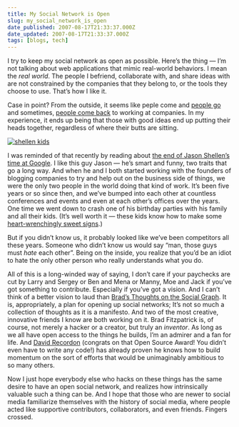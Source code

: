 ```yaml
---
title: My Social Network is Open
slug: my_social_network_is_open
date_published: 2007-08-17T21:33:37.000Z
date_updated: 2007-08-17T21:33:37.000Z
tags: [blogs, tech]
---
```


I try to keep my social network as open as possible. Here’s the thing — I’m not talking about web applications that mimic real-world behaviors. I mean the *real world*. The people I befriend, collaborate with, and share ideas with are not constrained by the companies that they belong to, or the tools they choose to use. That’s how I like it.

Case in point? From the outside, it seems like peple come and [people go](http://brad.livejournal.com/2334177.html) and sometimes, [people come back](http://daveman692.livejournal.com/310424.html) to working at companies. In my experience, it ends up being that those with good ideas end up putting their heads together, regardless of where their butts are sitting.

[![shellen kids](http://farm2.static.flickr.com/1377/861505835_789a053e8f_m.jpg)](http://flickr.com/photos/shellen/861505835/)

I was reminded of that recently by reading about [the end of Jason Shellen’s time at Google](https://www.shellen.com/my-time-at-google-by-numbers). I like this guy Jason — he’s smart and funny, two traits that go a long way. And when he and I both started working with the founders of blogging companies to try and help out on the business side of things, we were the only two people in the world doing that kind of work. It’s been five years or so since then, and we’ve bumped into each other at countless conferences and events and even at each other’s offices over the years. One time we went down to crash one of his birthday parties with his family and all their kids. (It’s well worth it — these kids know how to make some [heart-wrenchingly sweet signs](http://flickr.com/photos/shellen/861505835/).)

But if you didn’t know us, it probably looked like we’ve been competitors all these years. Someone who didn’t know us would say “man, those guys must *hate* each other”. Being on the inside, you realize that you’d be an idiot to hate the only other person who really understands what you do.

All of this is a long-winded way of saying, I don’t care if your paychecks are cut by Larry and Sergey or Ben and Mena or Manny, Moe and Jack if you’ve got something to contribute. Especially if you’ve got a vision. And I can’t think of a better vision to laud than [Brad’s Thoughts on the Social Graph](http://bradfitz.com/social-graph-problem/). It is, appropriately, a plan for opening up social networks; It’s not so much a collection of thoughts as it is a manifesto. And two of the most creative, innovative friends I know are both working on it. Brad Fitzpatrick is, of course, not merely a hacker or a creator, but truly an *inventor*. As long as we all have open access to the things he builds, I’m an admirer and a fan for life. And [David Recordon](http://daveman692.livejournal.com/310424.html) (congrats on that Open Source Award! You didn’t even have to write any code!) has already proven he knows how to build momentum on the sort of efforts that would be unimaginably ambitious to so many others.

Now I just hope everybody else who hacks on these things has the same desire to have an open social network, and realizes how intrinsically valuable such a thing can be. And I hope that those who are newer to social media familiarize themselves with the history of social media, where people acted like supportive contributors, collaborators, and even friends. Fingers crossed.
